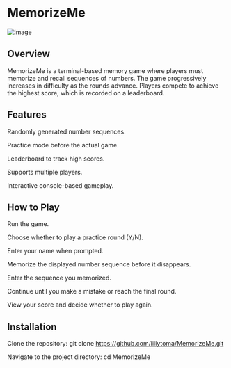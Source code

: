 # MemorizeMe

![image](https://github.com/user-attachments/assets/ab262688-25d2-4d0f-b983-0cb4082149d0)

## Overview

MemorizeMe is a terminal-based memory game where players must memorize and recall sequences of numbers. The game progressively increases in difficulty as the rounds advance. Players compete to achieve the highest score, which is recorded on a leaderboard.

## Features

Randomly generated number sequences.

Practice mode before the actual game.

Leaderboard to track high scores.

Supports multiple players.

Interactive console-based gameplay.

## How to Play

Run the game.

Choose whether to play a practice round (Y/N).

Enter your name when prompted.

Memorize the displayed number sequence before it disappears.

Enter the sequence you memorized.

Continue until you make a mistake or reach the final round.

View your score and decide whether to play again.

## Installation

Clone the repository: git clone https://github.com/lillytoma/MemorizeMe.git

Navigate to the project directory: cd MemorizeMe







